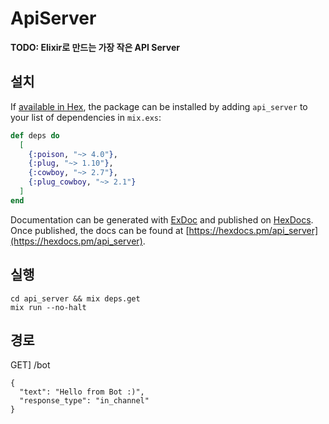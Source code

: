 # ApiServer

**TODO: Elixir로 만드는 가장 작은 API Server**

## 설치

If [available in Hex](https://hex.pm/docs/publish), the package can be installed
by adding `api_server` to your list of dependencies in `mix.exs`:

```elixir
def deps do
  [
    {:poison, "~> 4.0"},
    {:plug, "~> 1.10"},
    {:cowboy, "~> 2.7"},
    {:plug_cowboy, "~> 2.1"}
  ]
end
```

Documentation can be generated with [ExDoc](https://github.com/elixir-lang/ex_doc)
and published on [HexDocs](https://hexdocs.pm). Once published, the docs can
be found at [https://hexdocs.pm/api_server](https://hexdocs.pm/api_server).

## 실행

```cli
cd api_server && mix deps.get
mix run --no-halt
```

## 경로

GET] /bot

```response
{
  "text": "Hello from Bot :)",
  "response_type": "in_channel"
}
```